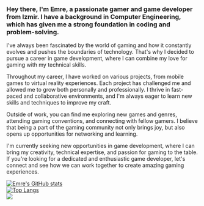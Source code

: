 ### Hey there, I'm Emre, a passionate gamer and game developer from Izmir. I have a background in Computer Engineering, which has given me a strong foundation in coding and problem-solving.   

I've always been fascinated by the world of gaming and how it constantly evolves and pushes the boundaries of technology. That's why I decided to pursue a career in game development, where I can combine my love for gaming with my technical skills.   

Throughout my career, I have worked on various projects, from mobile games to virtual reality experiences. Each project has challenged me and allowed me to grow both personally and professionally. I thrive in fast-paced and collaborative environments, and I'm always eager to learn new skills and techniques to improve my craft.   

Outside of work, you can find me exploring new games and genres, attending gaming conventions, and connecting with fellow gamers. I believe that being a part of the gaming community not only brings joy, but also opens up opportunities for networking and learning.   

I'm currently seeking new opportunities in game development, where I can bring my creativity, technical expertise, and passion for gaming to the table. If you're looking for a dedicated and enthusiastic game developer, let's connect and see how we can work together to create amazing gaming experiences.  

[![Emre's GitHub stats](https://github-readme-stats.vercel.app/api?username=idyne)](https://github.com/anuraghazra/github-readme-stats)  
[![Top Langs](https://github-readme-stats.vercel.app/api/top-langs/?username=idyne)](https://github.com/anuraghazra/github-readme-stats)  
![](https://komarev.com/ghpvc/?username=idyne)  
<!--
**idyne/idyne** is a ✨ _special_ ✨ repository because its `README.md` (this file) appears on your GitHub profile.

Here are some ideas to get you started:

- 🔭 I’m currently working on ...
- 🌱 I’m currently learning ...
- 👯 I’m looking to collaborate on ...
- 🤔 I’m looking for help with ...
- 💬 Ask me about ...
- 📫 How to reach me: ...
- 😄 Pronouns: ...
- ⚡ Fun fact: ...
-->
